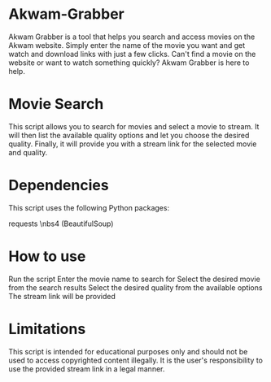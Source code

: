 # Akwam-Grabber
Akwam Grabber is a tool that helps you search and access movies on the Akwam website. Simply enter the name of the movie you want and get watch and download links with just a few clicks. Can't find a movie on the website or want to watch something quickly? Akwam Grabber is here to help.

# Movie Search
This script allows you to search for movies and select a movie to stream. It will then list the available quality options and let you choose the desired quality. Finally, it will provide you with a stream link for the selected movie and quality.

# Dependencies
This script uses the following Python packages:

requests
\nbs4 (BeautifulSoup)

# How to use
Run the script
Enter the movie name to search for
Select the desired movie from the search results
Select the desired quality from the available options
The stream link will be provided

# Limitations
This script is intended for educational purposes only and should not be used to access copyrighted content illegally. It is the user's responsibility to use the provided stream link in a legal manner.



